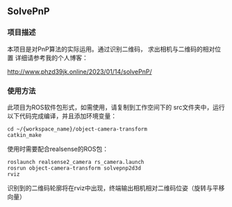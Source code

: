## SolvePnP

### 项目描述

本项目是对PnP算法的实际运用。通过识别二维码，
求出相机与二维码的相对位置
详细请参考我的个人博客：

http://www.phzd39jk.online/2023/01/14/solvePnP/

### 使用方法
此项目为ROS软件包形式，如需使用，请复制到工作空间下的
src文件夹中，运行以下代码完成编译，并且添加环境变量：

```commandline
cd ~/{workspace_name}/object-camera-transform
catkin_make
```


使用时需要配合realsense的ROS包：
```commandline
roslaunch realsense2_camera rs_camera.launch
rosrun object-camera-transform solvepnp2d3d
rviz
```


识别到的二维码轮廓将在rviz中出现，终端输出相机相对二维码位姿（旋转与平移向量）